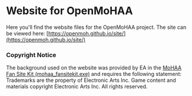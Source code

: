 # Website for OpenMoHAA
Here you'll find the website files for the OpenMoHAA project.
The site can be viewed here: [https://openmoh.github.io/site/](https://openmoh.github.io/site/)

### Copyright Notice
The background used on the website was provided by EA in the [MoHAA Fan Site Kit (mohaa_fansitekit.exe)](https://web.archive.org/web/20021012144123/http://www.mohaa.ea.com/community/fansitekit.html) and requires the following statement:
Trademarks are the property of Electronic Arts Inc. Game content and materials copyright Electronic Arts Inc. All rights reserved.
